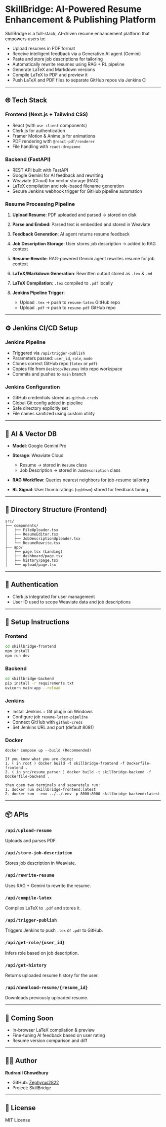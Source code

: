 # SkillBridge: AI-Powered Resume Enhancement & Publishing Platform

SkillBridge is a full-stack, AI-driven resume enhancement platform that empowers users to:

* Upload resumes in PDF format
* Receive intelligent feedback via a Generative AI agent (Gemini)
* Paste and store job descriptions for tailoring
* Automatically rewrite resumes using RAG + RL pipeline
* Generate LaTeX and Markdown versions
* Compile LaTeX to PDF and preview it
* Push LaTeX and PDF files to separate GitHub repos via Jenkins CI

---

## 🌐 Tech Stack

### Frontend (Next.js + Tailwind CSS)

* React (with `use client` components)
* Clerk.js for authentication
* Framer Motion & Anime.js for animations
* PDF rendering with `@react-pdf/renderer`
* File handling with `react-dropzone`

### Backend (FastAPI)

* REST API built with FastAPI
* Google Gemini for AI feedback and rewriting
* Weaviate (Cloud) for vector storage (RAG)
* LaTeX compilation and role-based filename generation
* Secure Jenkins webhook trigger for GitHub pipeline automation

### Resume Processing Pipeline

1. **Upload Resume**: PDF uploaded and parsed → stored on disk
2. **Parse and Embed**: Parsed text is embedded and stored in Weaviate
3. **Feedback Generation**: AI agent returns resume feedback
4. **Job Description Storage**: User stores job description → added to RAG context
5. **Resume Rewrite**: RAG-powered Gemini agent rewrites resume for job context
6. **LaTeX/Markdown Generation**: Rewritten output stored as `.tex` & `.md`
7. **LaTeX Compilation**: `.tex` compiled to `.pdf` locally
8. **Jenkins Pipeline Trigger**:

   * Upload `.tex` → push to `resume-latex` GitHub repo
   * Upload `.pdf` → push to `resume-pdf` GitHub repo

---

## ⚙️ Jenkins CI/CD Setup

### Jenkins Pipeline

* Triggered via `/api/trigger-publish`
* Parameters passed: `user_id`, `role`, `mode`
* Clones correct GitHub repo (`latex` or `pdf`)
* Copies file from `Desktop/Resumes` into repo workspace
* Commits and pushes to `main` branch

### Jenkins Configuration

* GitHub credentials stored as `github-creds`
* Global Git config added in pipeline
* Safe directory explicitly set
* File names sanitized using custom utility

---

## 🧠 AI & Vector DB

* **Model**: Google Gemini Pro
* **Storage**: Weaviate Cloud

  * Resume → stored in `Resume` class
  * Job Description → stored in `JobDescription` class
* **RAG Workflow**: Queries nearest neighbors for job-resume tailoring
* **RL Signal**: User thumb ratings (`up`/`down`) stored for feedback tuning

---

## 📁 Directory Structure (Frontend)

```
src/
├── components/
│   ├── FileUploader.tsx
│   ├── ResumeEditor.tsx
│   ├── JobDescriptionUploader.tsx
│   └── ResumeRewrite.tsx
├── app/
│   ├── page.tsx (Landing)
│   ├── dashboard/page.tsx
│   ├── history/page.tsx
│   └── upload/page.tsx
```

---

## 🔐 Authentication

* Clerk.js integrated for user management
* User ID used to scope Weaviate data and job descriptions

---

## 🔧 Setup Instructions

### Frontend

```bash
cd skillbridge-frontend
npm install
npm run dev
```

### Backend

```bash
cd skillbridge-backend
pip install -r requirements.txt
uvicorn main:app --reload
```

### Jenkins

* Install Jenkins + Git plugin on Windows
* Configure job `resume-latex-pipeline`
* Connect GitHub with `github-creds`
* Set Jenkins URL and port (default 8081)

### Docker 
```
docker compose up --build (Recommended)

If you know what you are doing:
1. ( in root ) docker build -t skillbridge-frontend -f Dockerfile-frontend .
2. ( in src/resume_parser ) docker build -t skillbridge-backend -f Dockerfile-backend .

then open two terminals and separately run:
1. docker run skillbridge-frontend:latest
2. docker run --env ../../.env -p 8000:8000 skillbridge-backend:latest
```
---

## 📦 APIs

### `/api/upload-resume`

Uploads and parses PDF.

### `/api/store-job-description`

Stores job description in Weaviate.

### `/api/rewrite-resume`

Uses RAG + Gemini to rewrite the resume.

### `/api/compile-latex`

Compiles LaTeX to `.pdf` and stores it.

### `/api/trigger-publish`

Triggers Jenkins to push `.tex` or `.pdf` to GitHub.

### `/api/get-role/{user_id}`

Infers role based on job description.

### `/api/get-history`

Returns uploaded resume history for the user.

### `/api/download-resume/{resume_id}`

Downloads previously uploaded resume.

---

## 🧪 Coming Soon

* In-browser LaTeX compilation & preview
* Fine-tuning AI feedback based on user rating
* Resume version comparison and diff

---

## 👨‍💻 Author

**Rudranil Chowdhury**

* GitHub: [Zephyrus2822](https://github.com/Zephyrus2822)
* Project: SkillBridge

---

## 📜 License

MIT License
